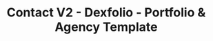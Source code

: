 ---
layout: "contact-2"
title: "Contact V2 - Dexfolio - Portfolio & Agency Template"
permalink: /contact-2/
group: "Contact"

############################ Breadcrumb ##################################
breadcrumb:
  title1: "Have a project?"
  title2: "Contact Us"
  description: 'If you believe in yourself to stat a new project <span class="d-md-block">to explore vision, just drop us a line.</span>'
  image: "/assets/images/backgrounds/bg_3.png"

############################ Contact ##################################
contact:
  title: "Contact Info"
  description: "There are many ways to market a product or service and providing the potential clients"
  address: " Street Address Ca, Road 254, USA "
  address_image: '<svg xmlns="http://www.w3.org/2000/svg" width="21" height="30" viewBox="0 0 21 30"><path d="M9.942,29.711C5.43,23.295,0,15.865,0,10.368A10.439,10.439,0,0,1,10.5,0,10.438,10.438,0,0,1,21,10.368c0,5.5-5.459,12.915-9.941,19.343a.683.683,0,0,1-1.116,0Z" fill="#44f" /></svg>'
  call: "(+99) 458-875-87"
  call_image: '<svg xmlns="http://www.w3.org/2000/svg" width="28.5" height="27.3" viewBox="0 0 28.5 27.3"><g transform="translate(-0.15 -0.15)"><path d="M3.75,27.3A3.751,3.751,0,0,1,0,23.55V3.75A3.771,3.771,0,0,1,3.75,0h8.7A3.771,3.771,0,0,1,16.2,3.75v19.8A3.777,3.777,0,0,1,12.42,27.3Z" transform="translate(6.3 0.15)" fill="#44f" /><path d="M.75,0A.743.743,0,0,0,0,.75V11.16a.743.743,0,0,0,.75.75.743.743,0,0,0,.75-.75V.75A.743.743,0,0,0,.75,0Z" transform="translate(24.15 7.86)" fill="#44f" /><path d="M.75,0A.743.743,0,0,0,0,.75V7.56a.743.743,0,0,0,.75.75.743.743,0,0,0,.75-.75V.75A.743.743,0,0,0,.75,0Z" transform="translate(27.15 9.66)" fill="#44f" /><path d="M.75,0A.743.743,0,0,0,0,.75V11.16a.743.743,0,0,0,.75.75.743.743,0,0,0,.75-.75V.75A.743.743,0,0,0,.75,0Z" transform="translate(3.15 7.86)" fill="#44f" /><path d="M.75,0A.743.743,0,0,0,0,.75V7.56a.743.743,0,0,0,.75.75.743.743,0,0,0,.75-.75V.75A.743.743,0,0,0,.75,0Z" transform="translate(0.15 9.66)" fill="#44f" /></g></svg>'
  email: "maureen.conn@yahoo.com"
  email_image: 'svg xmlns="http://www.w3.org/2000/svg" width="23" height="22" viewBox="0 0 23 22"><path d="M0,22V8.963l11.183,7.984a.562.562,0,0,0,.634,0L23,8.963V22Zm6.289-9.9H16.711L11.5,15.821ZM4.749,11,3.286,9.951V3.025H15.333v3.85a.57.57,0,0,0,.548.55h3.833V9.951L18.251,11ZM20.81,6.677l1.642,1.3-1.642,1.1ZM.547,7.975l1.643-1.3v2.4Zm15.881-1.65v-3.3l3.286,3.3Zm-7.616-4.4L11.5,0l2.687,1.925Z" fill="#44f" /></svg>'
  form_title: "Contact Form"

############################ Testimonal ##################################
testimonial:
  title: "What client say !"
  testimonials:
    - text: '"The purpose of all life is development and enrichment. Every Human Being, in fact, every living thing.”'
      designation: "Product Manager at Google"
      image: "/assets/images/meta/thumbnail_10.png"
      url: "#!"
    - text: '"The purpose of all life is development and enrichment. Every Human Being, in fact, every living thing.”'
      designation: "Product Manager at Google"
      image: "/assets/images/meta/thumbnail_11.png"
      url: "#!"
    - text: '"The purpose of all life is development and enrichment. Every Human Being, in fact, every living thing.”'
      designation: "Product Manager at Google"
      image: "/assets/images/meta/thumbnail_10.png"
      url: "#!"
    - text: '"The purpose of all life is development and enrichment. Every Human Being, in fact, every living thing.”'
      designation: "Product Manager at Google"
      image: "/assets/images/meta/thumbnail_11.png"
      url: "#!"
    - text: '"The purpose of all life is development and enrichment. Every Human Being, in fact, every living thing.”'
      designation: "Product Manager at Google"
      image: "/assets/images/meta/thumbnail_10.png"
      url: "#!"
    - text: '"The purpose of all life is development and enrichment. Every Human Being, in fact, every living thing.”'
      designation: "Product Manager at Google"
      image: "/assets/images/meta/thumbnail_11.png"
      url: "#!"
    - text: '"The purpose of all life is development and enrichment. Every Human Being, in fact, every living thing.”'
      designation: "Product Manager at Google"
      image: "/assets/images/meta/thumbnail_10.png"
      url: "#!"
    - text: '"The purpose of all life is development and enrichment. Every Human Being, in fact, every living thing.”'
      designation: "Product Manager at Google"
      image: "/assets/images/meta/thumbnail_11.png"
      url: "#!"
  client_logo:
    - logo: '/assets/images/client/client_logo_1.png'
      logo_alt: "image_not_found"
      url: "#!"
    - logo: '/assets/images/client/client_logo_7.png'
      logo_alt: "image_not_found"
      url: "#!"
    - logo: '/assets/images/client/client_logo_2.png'
      logo_alt: "image_not_found"
      url: "#!"
    - logo: '/assets/images/client/client_logo_8.png'
      logo_alt: "image_not_found"
      url: "#!"
    - logo: '/assets/images/client/client_logo_9.png'
      logo_alt: "image_not_found"
      url: "#!"
    - logo: '/assets/images/client/client_logo_6.png'
      logo_alt: "image_not_found"
      url: "#!"
    - logo: '/assets/images/client/client_logo_10.png'
      logo_alt: "image_not_found"
      url: "#!"
    - logo: '/assets/images/client/client_logo_11.png'
      logo_alt: "image_not_found"
      url: "#!"

############################ Sidebar ##################################
sidebar:
  title: "The standard chunk of Lorem Ipsum used"
  description: "There are many variations of passages of Lorem Ipsum available, but the majority have suffered alteration in some form, by injected humour, or randomised words which don't look even slightly believable."
  button:
    link: "/about"
    label: "Learn More"
---